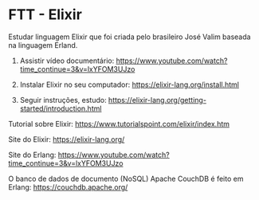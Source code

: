 # FTT - Elixir

Estudar linguagem Elixir que foi criada pelo brasileiro José Valim baseada na linguagem Erland.

1. Assistir vídeo documentário: 
https://www.youtube.com/watch?time_continue=3&v=lxYFOM3UJzo

2. Instalar Elixir no seu computador: 
https://elixir-lang.org/install.html

3. Seguir instruções, estudo: 
https://elixir-lang.org/getting-started/introduction.html

Tutorial sobre Elixir:
https://www.tutorialspoint.com/elixir/index.htm

Site do Elixir:
https://elixir-lang.org/

Site do Erlang:
https://www.youtube.com/watch?time_continue=3&v=lxYFOM3UJzo

O banco de dados de documento (NoSQL) Apache CouchDB é feito em Erlang:
https://couchdb.apache.org/
